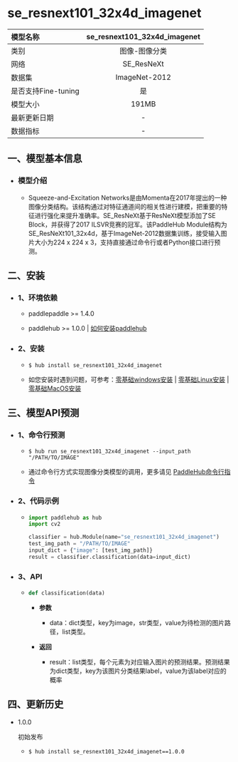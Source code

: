 # se_resnext101_32x4d_imagenet

|模型名称|se_resnext101_32x4d_imagenet|
| :--- | :---: |
|类别|图像-图像分类|
|网络|SE_ResNeXt|
|数据集|ImageNet-2012|
|是否支持Fine-tuning|是|
|模型大小|191MB|
|最新更新日期|-|
|数据指标|-|


## 一、模型基本信息



- ### 模型介绍

  - Squeeze-and-Excitation Networks是由Momenta在2017年提出的一种图像分类结构。该结构通过对特征通道间的相关性进行建模，把重要的特征进行强化来提升准确率。SE_ResNeXt基于ResNeXt模型添加了SE Block，并获得了2017 ILSVR竞赛的冠军。该PaddleHub Module结构为SE_ResNeXt101_32x4d，基于ImageNet-2012数据集训练，接受输入图片大小为224 x 224 x 3，支持直接通过命令行或者Python接口进行预测。

## 二、安装

- ### 1、环境依赖  

  - paddlepaddle >= 1.4.0  

  - paddlehub >= 1.0.0  | [如何安装paddlehub](../../../../docs/docs_ch/get_start/installation.rst)


- ### 2、安装

  - ```shell
    $ hub install se_resnext101_32x4d_imagenet
    ```
  - 如您安装时遇到问题，可参考：[零基础windows安装](../../../../docs/docs_ch/get_start/windows_quickstart.md)
 | [零基础Linux安装](../../../../docs/docs_ch/get_start/linux_quickstart.md) | [零基础MacOS安装](../../../../docs/docs_ch/get_start/mac_quickstart.md)

## 三、模型API预测

- ### 1、命令行预测

  - ```shell
    $ hub run se_resnext101_32x4d_imagenet --input_path "/PATH/TO/IMAGE"
    ```
  - 通过命令行方式实现图像分类模型的调用，更多请见 [PaddleHub命令行指令](../../../../docs/docs_ch/tutorial/cmd_usage.rst)

- ### 2、代码示例

  - ```python
    import paddlehub as hub
    import cv2

    classifier = hub.Module(name="se_resnext101_32x4d_imagenet")
    test_img_path = "/PATH/TO/IMAGE"
    input_dict = {"image": [test_img_path]}
    result = classifier.classification(data=input_dict)
    ```

- ### 3、API

  - ```python
    def classification(data)
    ```

    - **参数**
      - data：dict类型，key为image，str类型，value为待检测的图片路径，list类型。

    - **返回**
      - result：list类型，每个元素为对应输入图片的预测结果。预测结果为dict类型，key为该图片分类结果label，value为该label对应的概率





## 四、更新历史

* 1.0.0

  初始发布

  - ```shell
    $ hub install se_resnext101_32x4d_imagenet==1.0.0
    ```
